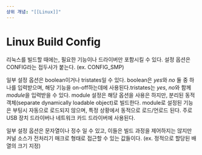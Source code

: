 ```yaml
---
상위 개념: "[[Linux]]"
---
```

# Linux Build Config
리눅스를 빌드할 때에는, 필요한 기능이나 드라이버만 포함시킬 수 있다. 설정 옵션은 CONFIG라는 접두사가 붙는다. (ex. CONFIG_SMP)

일부 설정 옵션은 boolean이거나 tristates일 수 있다. boolean은 *yes*와 *no* 둘 중 하나를 입력받으며, 해당 기능을 on-off하는데에 사용된다.tristates는 *yes*, *no*와 함께 *module*을 입력받을 수 있다. module 설정은 해당 옵션을 사용은 하지만, 분리된 동적 객체(separate dynamically loadable object)로 빌드한다. module로 설정된 기능은 부팅시 자동으로 로드되지 않으며, 특정 상황에서 동적으로 로드/언로드 된다. 주로 USB 장치 드라이버나 네트워크 카드 드라이버에 사용된다.

일부 설정 옵션은 문자열이나 정수 일 수 있고, 이들은 빌드 과정을 제어하지는 않지만 커널 소스가 전처리기 매크로 형태로 접근할 수 있는 값들이다. (ex. 정적으로 할당된 배열의 크기 지정)
